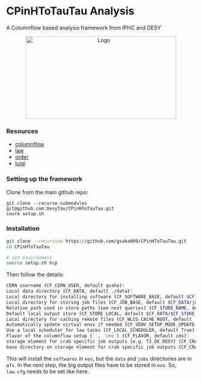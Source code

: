 # CPinHToTauTau Analysis

A Columnflow based analysis framework from IPHC and DESY

<!-- marker-before-logo -->

<div style="text-align: center;">
    <img src="assets/logo.png" alt="Logo" style="width: 400px; height: 220px; display: block; margin: 0 auto;">
</div>

<!-- marker-after-logo -->

### Resources

- [columnflow](https://github.com/columnflow/columnflow/tree/master)
- [law](https://github.com/riga/law)
- [order](https://github.com/riga/order)
- [luigi](https://github.com/spotify/luigi)

### Setting up the framework
Clone from the main github repo:
```
git clone --recurse-submodules git@github.com:DesyTau/CPinHToTauTau.git
soure setup.sh
```




### Installation

```sh
git clone --recursive https://github.com/gsaha009/CPinHToTauTau.git
cd CPinHToTauTau

# set environment
source setup.sh hcp
```

Then follow the details:

```sh
CERN username (CF_CERN_USER, default gsaha):  
Local data directory (CF_DATA, default ./data):  
Local directory for installing software (CF_SOFTWARE_BASE, default $CF_DATA/software):  /eos/user/g/gsaha/CPinHToTauTauData                            
Local directory for storing job files (CF_JOB_BASE, default $CF_DATA/jobs):             
Relative path used in store paths (see next queries) (CF_STORE_NAME, default cf_store):  
Default local output store (CF_STORE_LOCAL, default $CF_DATA/$CF_STORE_NAME):  
Local directory for caching remote files (CF_WLCG_CACHE_ROOT, default ''):  
Automatically update virtual envs if needed (CF_VENV_SETUP_MODE_UPDATE, default False):  
Use a local scheduler for law tasks (CF_LOCAL_SCHEDULER, default True):  
Flavor of the columnflow setup ('', 'cms') (CF_FLAVOR, default cms):  
storage element for crab specific job outputs (e.g. T2_DE_DESY) (CF_CRAB_STORAGE_ELEMENT, default ''):  
base directory on storage element for crab specific job outputs (CF_CRAB_BASE_DIRECTORY, default /store/user/$CF_CERN_USER/cf_crab_outputs):
```

This will install the `softwares` in `eos`, but the `data` and `jobs` directories are in `afs`.
In the next step, the big output files have to be stored in `eos`.
So, `law.cfg` needs to be set like here.